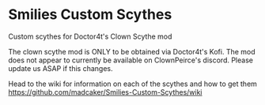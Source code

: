 # Smilies Custom Scythes
 Custom scythes for Doctor4t's Clown Scythe mod


The clown scythe mod is ONLY to be obtained via Doctor4t's Kofi.
The mod does not appear to currently be available on ClownPeirce's discord.
Please update us ASAP if this changes.


Head to the wiki for information on each of the scythes and how to get them  
https://github.com/madcaker/Smilies-Custom-Scythes/wiki
